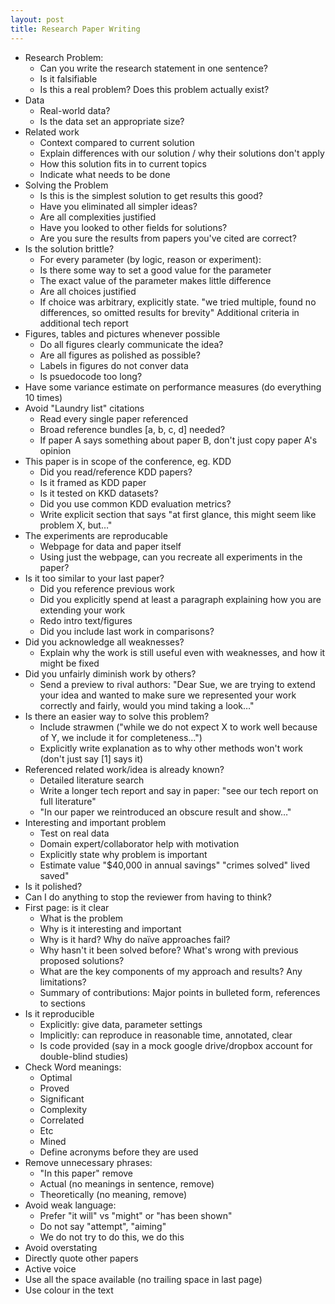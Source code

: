 ```yaml
---
layout: post
title: Research Paper Writing
---
```

- Research Problem:
    - Can you write the research statement in one sentence?
    - Is it falsifiable
    - Is this a real problem? Does this problem actually exist?
- Data
    - Real-world data?
    - Is the data set an appropriate size?
- Related work
    - Context compared to current solution
    - Explain differences with our solution / why their solutions don't apply
    - How this solution fits in to current topics
    - Indicate what needs to be done
- Solving the Problem
    - Is this is the simplest solution to get results this good?
    - Have you eliminated all simpler ideas?
    - Are all complexities justified
    - Have you looked to other fields for solutions?
    - Are you sure the results from papers you've cited are correct?
- Is the solution brittle?
    - For every parameter (by logic, reason or experiment):
    - Is there some way to set a good value for the parameter
    - The exact value of the parameter makes little difference
    - Are all choices justified
    - If choice was arbitrary, explicitly state. "we tried multiple, found no
      differences, so omitted results for brevity" Additional criteria in
      additional tech report
- Figures, tables and pictures whenever possible
    - Do all figures clearly communicate the idea?
    - Are all figures as polished as possible?
    - Labels in figures do not conver data
    - Is psuedocode too long?
- Have some variance estimate on performance measures (do everything 10 times)
- Avoid "Laundry list" citations
    - Read every single paper referenced
    - Broad reference bundles [a, b, c, d] needed?
    - If paper A says something about paper B, don't just copy paper A's opinion
- This paper is in scope of the conference, eg. KDD
    - Did you read/reference KDD papers?
    - Is it framed as KDD paper
    - Is it tested on KKD datasets?
    - Did you use common KDD evaluation metrics?
    - Write explicit section that says "at first glance, this might seem like problem X, but…"
- The experiments are reproducable
    - Webpage for data and paper itself
    - Using just the webpage, can you recreate all experiments in the paper?
- Is it too similar to your last paper?
    - Did you reference previous work
    - Did you explicitly spend at least a paragraph explaining how you are extending your work
    - Redo intro text/figures
    - Did you include last work in comparisons?
- Did you acknowledge all weaknesses?
    - Explain why the work is still useful even with weaknesses, and how it might be fixed
- Did you unfairly diminish work by others?
    - Send a preview to rival authors: "Dear Sue, we are trying to extend your idea and wanted to make sure we represented your work correctly and fairly, would you mind taking a look…"
- Is there an easier way to solve this problem?
    - Include strawmen ("while we do not expect X to work well because of Y, we include it for completeness…")
    - Explicitly write explanation as to why other methods won't work (don't just say [1] says it)
- Referenced related work/idea is already known?
    - Detailed literature search
    - Write a longer tech report and say in paper: "see our tech report on full literature"
    - "In our paper we reintroduced an obscure result and show…"
- Interesting and important problem
    - Test on real data
    - Domain expert/collaborator help with motivation
    - Explicitly state why problem is important
    - Estimate value "$40,000 in annual savings" "crimes solved" lived saved"
- Is it polished?
- Can I do anything to stop the reviewer from having to think?
- First page: is it clear
    - What is the problem
    - Why is it interesting and important
    - Why is it hard? Why do naïve approaches fail?
    - Why hasn't it been solved before? What's wrong with previous proposed solutions?
    - What are the key components of my approach and results? Any limitations?
    - Summary of contributions: Major points in bulleted form, references to sections
- Is it reproducible
    - Explicitly: give data, parameter settings
    - Implicitly: can reproduce in reasonable time, annotated, clear
    - Is code provided (say in a mock google drive/dropbox account for double-blind studies)
- Check Word meanings:
    - Optimal
    - Proved
    - Significant
    - Complexity
    - Correlated
    - Etc
    - Mined
    - Define acronyms before they are used
- Remove unnecessary phrases:
    - "In this paper" remove
    - Actual (no meanings in sentence, remove)
    - Theoretically (no meaning, remove)
- Avoid weak language:
    - Prefer "it will" vs "might" or "has been shown"
    - Do not say "attempt", "aiming"
    - We do not try to do this, we do this
- Avoid overstating
- Directly quote other papers
- Active voice
- Use all the space available (no trailing space in last page)
- Use colour in the text
